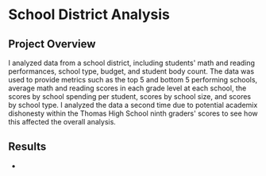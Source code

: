 # School District Analysis

## Project Overview
I analyzed data from a school district, including students' math and reading performances, school type, budget, and student body count. The data was used to provide metrics such as the top 5 and bottom 5 performing schools, average math and reading scores in each grade level at each school, the scores by school spending per student, scores by school size, and scores by school type. I analyzed the data a second time due to potential academix dishonesty within the Thomas High School ninth graders' scores to see how this affected the overall analysis.  

## Results
- 
